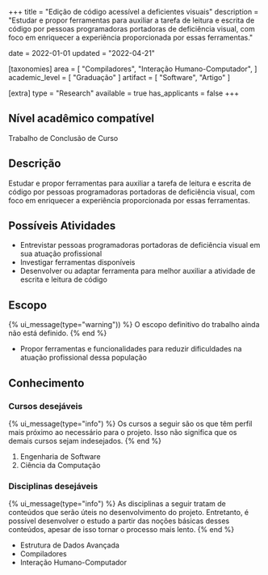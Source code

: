 +++
title = "Edição de código acessível a deficientes visuais"
description = "Estudar e propor ferramentas para auxiliar a tarefa de leitura e escrita de código por pessoas programadoras portadoras de deficiência visual, com foco em enriquecer a experiência proporcionada por essas ferramentas."

date = 2022-01-01
updated = "2022-04-21"

[taxonomies]
area = [ "Compiladores", "Interação Humano-Computador", ]
academic_level = [ "Graduação" ]
artifact = [ "Software", "Artigo" ]

[extra]
type = "Research"
available = true
has_applicants = false
+++

## Nível acadêmico compatível

Trabalho de Conclusão de Curso

## Descrição

Estudar e propor ferramentas para auxiliar a tarefa de leitura e escrita de código por pessoas programadoras portadoras de deficiência visual, com foco em enriquecer a experiência proporcionada por essas ferramentas.

## Possíveis Atividades

- Entrevistar pessoas programadoras portadoras de deficiência visual em sua atuação profissional
- Investigar ferramentas disponíveis
- Desenvolver ou adaptar ferramenta para melhor auxiliar a atividade de escrita e leitura de código

## Escopo

{% ui_message(type="warning")) %}
O escopo definitivo do trabalho ainda não está definido.
{% end %}

- Propor ferramentas e funcionalidades para reduzir dificuldades na atuação profissional dessa população

## Conhecimento

### Cursos desejáveis

{% ui_message(type="info") %}
Os cursos a seguir são os que têm perfil mais próximo ao necessário para o projeto. Isso não significa que os demais cursos sejam indesejados.
{% end %}

1. Engenharia de Software
2. Ciência da Computação

### Disciplinas desejáveis

{% ui_message(type="info") %}
As disciplinas a seguir tratam de conteúdos que serão úteis no desenvolvimento do projeto. Entretanto, é possível desenvolver o estudo a partir das noções básicas desses conteúdos, apesar de isso tornar o processo mais lento.
{% end %}

- Estrutura de Dados Avançada
- Compiladores
- Interação Humano-Computador
